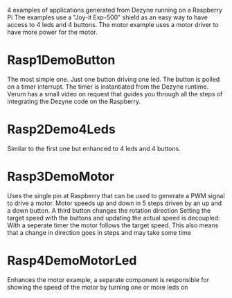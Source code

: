 4 examples of applications generated from Dezyne running on a Raspberry Pi The examples use a "Joy-it Exp-500" shield as an easy way to have access to 4 leds and 4 buttons. The motor example uses a motor driver to have more power for the motor.

# Rasp1DemoButton
The most simple one. Just one button driving one led. The button is polled on a timer interrupt. The timer is instantiated from the Dezyne runtime.
Verum has a small video on request that guides you through all the steps of integrating the Dezyne code on the Raspberry. 

# Rasp2Demo4Leds
Similar to the first one but enhanced to 4 leds and 4 buttons.

# Rasp3DemoMotor
Uses the single pin at Raspberry that can be used to generate a PWM signal to drive a motor. Motor speeds up and down in 5 steps driven by an up and a down button. A third button changes the rotation direction Setting the target speed with the buttons and updating the actual speed is decoupled: With a seperate timer the motor follows the target speed. This also means that a change in direction goes in steps and may take some time

# Rasp4DemoMotorLed
Enhances the motor example, a separate component is responsible for showing the speed of the motor by turning one or more leds on
